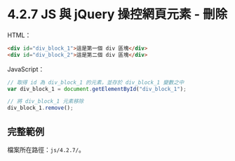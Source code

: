 # 4.2.7 JS 與 jQuery 操控網頁元素 - 刪除

HTML：

```html
<div id="div_block_1">這是第一個 div 區塊</div>
<div id="div_block_2">這是第二個 div 區塊</div>
```

JavaScript：

```js
// 取得 id 為 div_block_1 的元素，並存於 div_block_1 變數之中
var div_block_1 = document.getElementById("div_block_1");

// 將 div_block_1 元素移除
div_block_1.remove();
```

## 完整範例

檔案所在路徑：`js/4.2.7/`。

